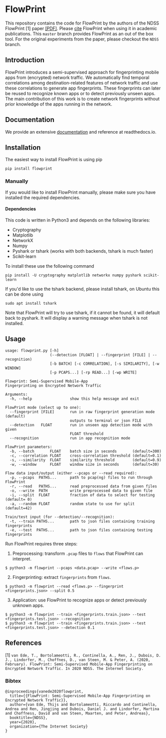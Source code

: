# FlowPrint
This repository contains the code for FlowPrint by the authors of the NDSS FlowPrint [1] paper [[PDF]](https://vm-thijs.ewi.utwente.nl/static/pcap_handler/papers/flowprint.pdf).
Please [cite](#References) FlowPrint when using it in academic publications.
This `master` branch provides FlowPrint as an out of the box tool.
For the original experiments from the paper, please checkout the `NDSS` branch.

## Introduction
FlowPrint introduces a semi-supervised approach for fingerprinting mobile apps from (encrypted) network traffic.
We automatically find temporal correlations among destination-related features of network traffic and use these correlations to generate app fingerprints.
These fingerprints can later be reused to recognize known apps or to detect previously unseen apps.
The main contribution of this work is to create network fingerprints without prior knowledge of the apps running in the network.

## Documentation
We provide an extensive [documentation](https://flowprint.readthedocs.io/en/latest/) and reference at readthedocs.io.

## Installation
The easiest way to install FlowPrint is using pip
```
pip install flowprint
```

### Manually
If you would like to install FlowPrint manually, please make sure you have installed the required dependencies.

#### Dependencies
This code is written in Python3 and depends on the following libraries:
 * Cryptography
 * Matplotlib
 * NetworkX
 * Numpy
 * Pyshark or tshark (works with both backends, tshark is much faster)
 * Scikit-learn

To install these use the following command
```
pip install -U cryptography matplotlib networkx numpy pyshark scikit-learn
```

If you'd like to use the tshark backend, please install tshark, on Ubuntu this can be done using
```
sudo apt install tshark
```
Note that FlowPrint will try to use tshark, if it cannot be found, it will default back to pyshark. It will display a warning message when tshark is not installed.

## Usage
```
usage: flowprint.py [-h]
                    (--detection [FLOAT] | --fingerprint [FILE] | --recognition)
                    [-b BATCH] [-c CORRELATION], [-s SIMILARITY], [-w WINDOW]
                    [-p PCAPS...] [-rp READ...] [-wp WRITE]

Flowprint: Semi-Supervised Mobile-App
Fingerprinting on Encrypted Network Traffic

Arguments:
  -h, --help                 show this help message and exit

FlowPrint mode (select up to one):
  --fingerprint [FILE]       run in raw fingerprint generation mode (default)
                             outputs to terminal or json FILE
  --detection   FLOAT        run in unseen app detection mode with given
                             FLOAT threshold
  --recognition              run in app recognition mode

FlowPrint parameters:
  -b, --batch       FLOAT    batch size in seconds       (default=300)
  -c, --correlation FLOAT    cross-correlation threshold (default=0.1)
  -s, --similarity  FLOAT    similarity threshold        (default=0.9)
  -w, --window      FLOAT    window size in seconds      (default=30)

Flow data input/output (either --pcaps or --read required):
  -p, --pcaps  PATHS...      path to pcap(ng) files to run through FlowPrint
  -r, --read   PATHS...      read preprocessed data from given files
  -o, --write  PATH          write preprocessed data to given file
  -i, --split  FLOAT         fraction of data to select for testing (default= 0)
  -a, --random FLOAT         random state to use for split          (default=42)

Train/test input (for --detection/--recognition):
  -t, --train PATHS...       path to json files containing training fingerprints
  -e, --test  PATHS...       path to json files containing testing fingerprints
```

Run FlowPrint requires three steps:
 1. Preprocessing: transform `.pcap` files to `flows` that FlowPrint can interpret.
```
$ python3 -m flowprint --pcaps <data.pcap> --write <flows.p>
```
 2. Fingerprinting: extract `fingerprints` from `flows`.
```
$ python3 -m flowprint --read <flows.p> --fingerprint <fingerprints.json> --split 0.5
```
 3. Application: use FlowPrint to recognize apps or detect previously unknown apps.
```
$ python3 -m flowprint --train <fingerprints.train.json> --test <fingerprints.test.json> --recognition
$ python3 -m flowprint --train <fingerprints.train.json> --test <fingerprints.test.json> --detection 0.1
```

## References
[1] `van Ede, T., Bortolameotti, R., Continella, A., Ren, J., Dubois, D. J., Lindorfer, M., Choffnes, D., van Steen, M. & Peter, A. (2020, February). FlowPrint: Semi-Supervised Mobile-App Fingerprinting on Encrypted Network Traffic. In 2020 NDSS. The Internet Society.`

### Bibtex
```
@inproceedings{vanede2020flowprint,
  title={{FlowPrint: Semi-Supervised Mobile-App Fingerprinting on Encrypted Network Traffic}},
  author={van Ede, Thijs and Bortolameotti, Riccardo and Continella, Andrea and Ren, Jingjing and Dubois, Daniel J. and Lindorfer, Martina and Choffness, David and van Steen, Maarten, and Peter, Andreas},
  booktitle={NDSS},
  year={2020},
  organization={The Internet Society}
}
```
